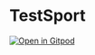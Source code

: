 # TestSport

[![Open in Gitpod](https://gitpod.io/button/open-in-gitpod.svg)](https://gitpod.io/#https://github.com/WassimBenzarti/TestSport)
